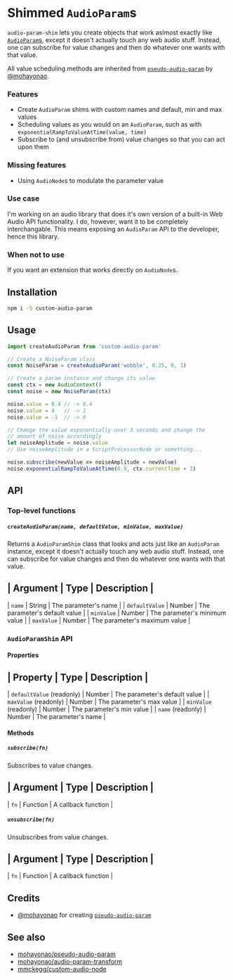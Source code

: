 # Shimmed `AudioParam`s

`audio-param-shim` lets you create objects that work aslmost exactly like [`AudioParam`s](https://developer.mozilla.org/en-US/docs/Web/API/AudioParam), except it doesn't actually touch any web audio stuff. Instead, one can subscribe for value changes and then do whatever one wants with that value.

All value scheduling methods are inherited from [`pseudo-audio-param`](https://github.com/mohayonao/pseudo-audio-param) by [@mohayonao](https://github.com/mohayonao).

### Features

* Create `AudioParam` shims with custom names and default, min and max values
* Scheduling values as you would on an `AudioParam`, such as with `exponentialRampToValueAtTime(value, time)`
* Subscribe to (and unsubscribe from) value changes so that you can act upon them

### Missing features

* Using `AudioNode`s to modulate the parameter value

### Use case

I'm working on an audio library that does it's own version of a built-in Web Audio API functionality. I do, however, want it to be completely interchangable. This means exposing an `AudioParam` API to the developer, hence this library.

### When not to use

If you want an extension that works directly on `AudioNode`s.


## Installation

```sh
npm i -S custom-audio-param
```


## Usage

```js
import createAudioParam from 'custom-audio-param'

// Create a NoiseParam class
const NoiseParam = createAudioParam('wobble', 0.25, 0, 1)

// Create a param instance and change its value
const ctx = new AudioContext()
const noise = new NoiseParam(ctx)

noise.value = 0.4 // -> 0.4
noise.value = 4   // -> 1
noise.value = -1  // -> 0

// Change the value exponentially over 3 seconds and change the
// amount of noise accordingly
let noiseAmplitude = noise.value
// Use noiseAmplitude in a ScriptProcessorNode or something...

noise.subscribe(newValue => noiseAmplitude = newValue)
noise.exponentialRampToValueAtTime(0.9, ctx.currentTime + 3)
```


## API

### Top-level functions

##### `createAudioParam(name, defaultValue, minValue, maxValue)`

Returns a `AudioParamShim` class that looks and acts just like an `AudioParam` instance, except it doesn't actually touch any web audio stuff. Instead, one can subscribe for value changes and then do whatever one wants with that value.

| Argument       | Type    | Description                   |
------------------------------------------------------------
| `name`         | String  | The parameter's name          |
| `defaultValue` | Number  | The parameter's default value |
| `minValue`     | Number  | The parameter's minimum value |
| `maxValue`     | Number  | The parameter's maximum value |

### `AudioParamShim` API

#### Properties

| Property                  | Type   | Description                   |
----------------------------------------------------------------------
| `defaultValue` (readonly) | Number | The parameter's default value |
| `maxValue` (readonly)     | Number | The parameter's max value     |
| `minValue` (readonly)     | Number | The parameter's min value     |
| `name` (readonly)         | Number | The parameter's name          |

#### Methods

##### `subscribe(fn)`

Subscribes to value changes.

| Argument       | Type      | Description                   |
--------------------------------------------------------------
| `fn`           | Function  | A callback function           |

##### `unsubscribe(fn)`

Unsubscribes from value changes.

| Argument       | Type      | Description                   |
--------------------------------------------------------------
| `fn`           | Function  | A callback function           |


## Credits

* [@mohayonao](https://github.com/mohayonao) for creating [`pseudo-audio-param`](https://github.com/mohayonao/pseudo-audio-param)


## See also

* [mohayonao/pseudo-audio-param](https://github.com/mohayonao/pseudo-audio-param)
* [mohayonao/audio-param-transform](https://github.com/mohayonao/audio-param-transform)
* [mmckegg/custom-audio-node](https://github.com/mmckegg/custom-audio-node)
